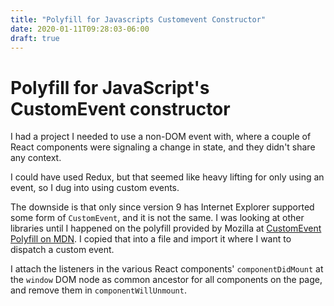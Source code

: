 ```yaml
---
title: "Polyfill for Javascripts Customevent Constructor"
date: 2020-01-11T09:28:03-06:00
draft: true
---
```


# Polyfill for JavaScript's CustomEvent constructor

I had a project I needed to use a non-DOM event with, where a couple of React components were signaling a change in state, and they didn't share any context.

I could have used Redux, but that seemed like heavy lifting for only using an event, so I dug into using custom events.

The downside is that only since version 9 has Internet Explorer supported some form of `CustomEvent`, and it is not the same. I was looking at other libraries until I happened on the polyfill provided by Mozilla at [CustomEvent Polyfill on MDN](https://developer.mozilla.org/en-US/docs/Web/API/CustomEvent/CustomEvent#Polyfill). I copied that into a file and import it where I want to dispatch a custom event.

I attach the listeners in the various React components' `componentDidMount` at the `window` DOM node as common ancestor for all components on the page, and remove them in `componentWillUnmount`.


